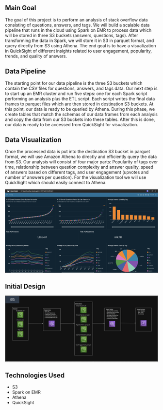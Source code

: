 ## Main Goal

The goal of this project is to perform an analysis of stack overflow data consisting of questions, answers, and tags. We will build a scalable data pipeline that runs in the cloud using Spark on EMR to process data which will be stored in three S3 buckets (answers, questions, tags). After transforming the data in Spark, we will store it in S3 in parquet format, and query directly from S3 using Athena. The end goal is to have a visualization in QuickSight of different insights related to user engagement, popularity, trends, and quality of answers.

## Data Pipeline

The starting point for our data pipeline is the three S3 buckets which contain the CSV files for questions, answers, and tags data. Our next step is to start up an EMR cluster and run five steps: one for each Spark script performing an analysis plus the ETL script. Each script writes the final data frames to parquet files which are then stored in destination S3 buckets. At this point, our data is ready to be queried by Athena. During this phase, we create tables that match the schemas of our data frames from each analysis and copy the data from our S3 buckets into these tables. After this is done, our data is ready to be accessed from QuickSight for visualization.

## Data Visualization

Once the processed data is put into the destination S3 bucket in parquet format, we will use Amazon Athena to directly and efficiently query the data from S3. Our analysis will consist of four major parts: Popularity of tags over time, relationship between question complexity and answer quality, speed of answers based on different tags, and user engagement (upvotes and number of answers per question). For the visualization tool we will use QuickSight which should easily connect to Athena.

![Dashboard](./assets/dashboard.png "Dashboard")

## Initial Design

![Design](./assets/design.png "Design")

## Technologies Used

- S3
- Spark on EMR
- Athena
- QuickSight
